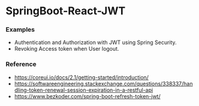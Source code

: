 # SpringBoot-React-JWT

### Examples

- Authentication and Authorization with JWT using Spring Security.
- Revoking Access token when User logout. 

### Reference 

- https://coreui.io/docs/2.1/getting-started/introduction/
- https://softwareengineering.stackexchange.com/questions/338337/handling-token-renewal-session-expiration-in-a-restful-api
- https://www.bezkoder.com/spring-boot-refresh-token-jwt/
